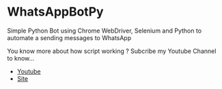 # WhatsAppBotPy

Simple Python Bot using Chrome WebDriver, Selenium and Python to automate a sending messages to WhatsApp

You know more about how script working ? Subcribe my Youtube Channel to know...

* [Youtube](https://www.youtube.com/channel/UCLI_395Gs87LU0cdWWrfvVg)
* [Site](www.jaccon.com.br)

